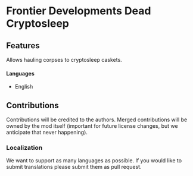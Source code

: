 # Frontier Developments Dead Cryptosleep

## Features

Allows hauling corpses to cryptosleep caskets.

#### Languages
- English

## Contributions

Contributions will be credited to the authors. Merged contributions will be owned by the mod itself (important for future license changes, but we anticipate that never happening).

### Localization

We want to support as many languages as possible. If you would like to submit translations please submit them as pull request.
 